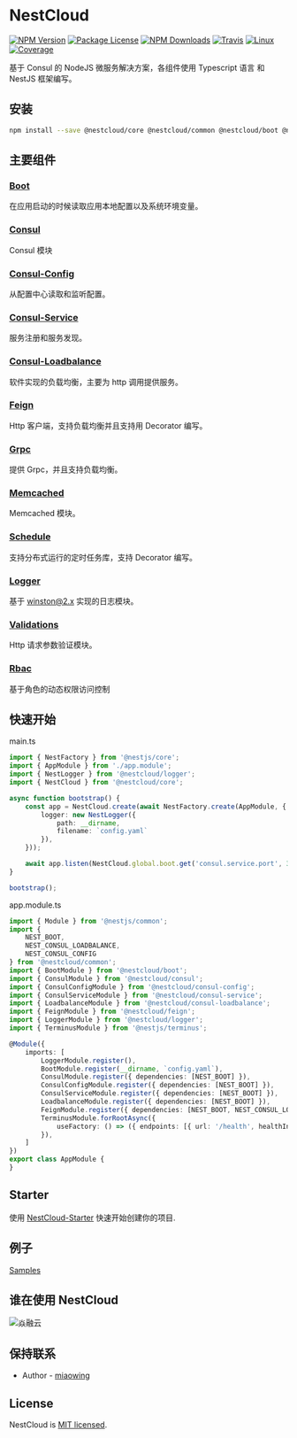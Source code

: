 
[travis-image]: https://api.travis-ci.org/nest-cloud/nestcloud.svg?branch=master
[travis-url]: https://travis-ci.org/nest-cloud/nestcloud
[linux-image]: https://img.shields.io/travis/nest-cloud/nestcloud/master.svg?label=linux
[linux-url]: https://travis-ci.org/nest-cloud/nestcloud

# NestCloud

<p align="left">
    <a href="https://www.npmjs.com/~nestcloud" target="_blank"><img src="https://img.shields.io/npm/v/@nestcloud/core.svg" alt="NPM Version"/></a>
    <a href="https://www.npmjs.com/~nestcloud" target="_blank"><img src="https://img.shields.io/npm/l/@nestcloud/core.svg" alt="Package License"/></a>
    <a href="https://www.npmjs.com/~nestcloud" target="_blank"><img src="https://img.shields.io/npm/dm/@nestcloud/core.svg" alt="NPM Downloads"/></a>
    <a href="https://travis-ci.org/nest-cloud/nestcloud" target="_blank"><img src="https://travis-ci.org/nest-cloud/nestcloud.svg?branch=master" alt="Travis"/></a>
    <a href="https://travis-ci.org/nest-cloud/nestcloud" target="_blank"><img src="https://img.shields.io/travis/nest-cloud/nestcloud/master.svg?label=linux" alt="Linux"/></a>
    <a href="https://coveralls.io/github/nest-cloud/nestcloud?branch=master" target="_blank"><img src="https://coveralls.io/repos/github/nest-cloud/nestcloud/badge.svg?branch=master" alt="Coverage"/></a>
</p>

基于 Consul 的 NodeJS 微服务解决方案，各组件使用 Typescript 语言 和 NestJS 框架编写。

## 安装

```bash
npm install --save @nestcloud/core @nestcloud/common @nestcloud/boot @nestcloud/consul @nestcloud/consul-service @nestcloud/consul-config @nestcloud/consul-loadbalance @nestcloud/feign @nestcloud/logger @nestcloud/schedule 
```


## 主要组件

### [Boot](zh-cn/boot.md)

在应用启动的时候读取应用本地配置以及系统环境变量。


### [Consul](zh-cn/consul.md)

Consul 模块


### [Consul-Config](zh-cn/consul-config.md)

从配置中心读取和监听配置。


### [Consul-Service](zh-cn/consul-service.md)

服务注册和服务发现。


### [Consul-Loadbalance](zh-cn/consul-loadbalance.md)

软件实现的负载均衡，主要为 http 调用提供服务。


### [Feign](zh-cn/feign.md)

Http 客户端，支持负载均衡并且支持用 Decorator 编写。


### [Grpc](zh-cn/grpc.md)

提供 Grpc，并且支持负载均衡。


### [Memcached](zh-cn/memcached.md)

Memcached 模块。


### [Schedule](zh-cn/schedule.md)

支持分布式运行的定时任务库，支持 Decorator 编写。


### [Logger](zh-cn/logger.md)

基于 winston@2.x 实现的日志模块。

### [Validations](zh-cn/validations.md)

Http 请求参数验证模块。

### [Rbac](zh-cn/rbac.md)

基于角色的动态权限访问控制

## 快速开始

main.ts

```typescript
import { NestFactory } from '@nestjs/core';
import { AppModule } from './app.module';
import { NestLogger } from '@nestcloud/logger';
import { NestCloud } from '@nestcloud/core';

async function bootstrap() {
    const app = NestCloud.create(await NestFactory.create(AppModule, {
        logger: new NestLogger({
            path: __dirname,
            filename: `config.yaml`
        }),
    }));

    await app.listen(NestCloud.global.boot.get('consul.service.port', 3000));
}

bootstrap();
```

app.module.ts

```typescript
import { Module } from '@nestjs/common';
import { 
    NEST_BOOT, 
    NEST_CONSUL_LOADBALANCE, 
    NEST_CONSUL_CONFIG
} from '@nestcloud/common';
import { BootModule } from '@nestcloud/boot';
import { ConsulModule } from '@nestcloud/consul';
import { ConsulConfigModule } from '@nestcloud/consul-config';
import { ConsulServiceModule } from '@nestcloud/consul-service';
import { LoadbalanceModule } from '@nestcloud/consul-loadbalance';
import { FeignModule } from '@nestcloud/feign';
import { LoggerModule } from '@nestcloud/logger';
import { TerminusModule } from '@nestjs/terminus';

@Module({
    imports: [
        LoggerModule.register(),
        BootModule.register(__dirname, `config.yaml`),
        ConsulModule.register({ dependencies: [NEST_BOOT] }),
        ConsulConfigModule.register({ dependencies: [NEST_BOOT] }),
        ConsulServiceModule.register({ dependencies: [NEST_BOOT] }),
        LoadbalanceModule.register({ dependencies: [NEST_BOOT] }),
        FeignModule.register({ dependencies: [NEST_BOOT, NEST_CONSUL_LOADBALANCE] }),
        TerminusModule.forRootAsync({
            useFactory: () => ({ endpoints: [{ url: '/health', healthIndicators: [] }] }),
        }),
    ]
})
export class AppModule {
}
```


## Starter

使用 [NestCloud-Starter](https://github.com/nest-cloud/nestcloud-starter) 快速开始创建你的项目.


## 例子

[Samples](https://github.com/nest-cloud/nestcloud/samples)

## 谁在使用 NestCloud

![焱融云](https://nestcloud.org/_media/who-used/yanrong.svg)


## 保持联系

- Author - [miaowing](https://github.com/miaowing)

## License

  NestCloud is [MIT licensed](https://github.com/nest-cloud/nestcloud/LICENSE).

